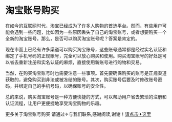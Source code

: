# 淘宝账号购买

在如今的互联网时代，淘宝已经成为了许多人购物的首选平台。然而，有些用户可能会遇到一些问题，比如因为一些原因丢失了自己的淘宝账号，或者想要购买一个全新的淘宝账号。那么，是否可以购买淘宝账号呢？答案是肯定的。

现在市面上已经有许多渠道可以购买淘宝账号，这些账号通常都是经过实名认证和绑定了手机号码的正规账号，完全可以放心购买和使用。购买淘宝账号的好处是可以省去重新注册和实名认证的麻烦，直接使用新账号进行购物和交易。

当然，在购买淘宝账号时也需要注意一些事项。首先要确保购买的账号是正规渠道获取的，避免购买到非法或被冻结的账号。其次，购买账号后要及时修改账号密码，并绑定自己的手机号码，以确保账号的安全性。

总的来说，购买淘宝账号是一种方便快捷的方式，可以帮助用户省去繁琐的注册和认证流程，让用户更便捷地享受淘宝购物的乐趣。

更多关于淘宝账号购买 请通过✈与我们联系,感谢阅读,谢谢！[请点击✈这里](https://t.me/lm999bot)